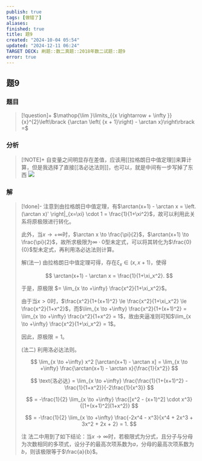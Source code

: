 ```yaml
---
publish: true
tags: [做错了]
aliases: 
finished: true
title: 题9
created: "2024-10-04 05:54"
updated: "2024-12-11 06:24"
TARGET DECK: 刷题::数二真题::2018年数二试题::题9
error: true
---
```

## 题9
### 题目
> [!question]+
> $\mathop{\lim }\limits_{{x \rightarrow + \infty }}{x}^{2}\left\lbrack {\arctan \left( {x + 1}\right) - \arctan x}\right\rbrack =$
### 分析
> [!NOTE]+
> 自变量之间明显存在差值，应该用[[拉格朗日中值定理]]来算计算，但是我选择了直接[[洛必达法则]]，也可以，就是中间有一步写掉了东西
> ![](https://img.hwenyi.live/202412111423801.webp)
### 解
> [!done]-
> 注意到由拉格朗日中值定理，有$\arctan(x+1) - \arctan x = \left. (\arctan x)' \right|_{x=\xi} \cdot 1 = \frac{1}{1+\xi^2}$，故可以利用此关系将原极限进行转化。
> 
> 此外，当$x \to +\infty$时，$\arctan x \to \frac{\pi}{2}$，$\arctan(x+1) \to \frac{\pi}{2}$，故所求极限为$\infty \cdot 0$型未定式，可以将其转化为$\frac{0}{0}$型未定式，再利用洛必达法则计算。
> 
> 解(法一) 由拉格朗日中值定理可得，存在$\xi_x \in (x, x+1)$，使得
> 
> $$
> \arctan(x+1) - \arctan x = \frac{1}{1+\xi_x^2}.
> $$
> 
> 于是，原极限 $= \lim_{x \to +\infty} \frac{x^2}{1+\xi_x^2}$。
> 
> 由于当$x>0$时，$\frac{x^2}{1+(x+1)^2} \le \frac{x^2}{1+\xi_x^2} \le \frac{x^2}{1+x^2}$，而$\lim_{x \to +\infty} \frac{x^2}{1+(x+1)^2} = \lim_{x \to +\infty} \frac{x^2}{1+x^2} = 1$，故由夹逼准则可知$\lim_{x \to +\infty} \frac{x^2}{1+\xi_x^2} = 1$。
> 
> 因此，原极限$=1$。
> 
> (法二) 利用洛必达法则。
> 
> $$
> \lim_{x \to +\infty} x^2 [\arctan(x+1) - \arctan x] = \lim_{x \to +\infty} \frac{\arctan(x+1) - \arctan x}{\frac{1}{x^2}}
> $$
> 
> $$
> \text{洛必达} = \lim_{x \to +\infty} \frac{\frac{1}{1+(x+1)^2} - \frac{1}{1+x^2}}{-2\frac{1}{x^3}}
> $$
> 
> $$
> = -\frac{1}{2} \lim_{x \to +\infty} \frac{[x^2 - (x+1)^2] \cdot x^3}{[1+(x+1)^2](1+x^2)}
> $$
> 
> $$
> = -\frac{1}{2} \lim_{x \to +\infty} \frac{-2x^4 - x^3}{x^4 + 2x^3 + 3x^2 + 2x + 2} = 1.
> $$
> 
> 注 法二中用到了如下结论：当$x \to \infty$时，若极限式为分式，且分子与分母为次数相同的多项式，设分子的最高次项系数为$a$，分母的最高次项系数为$b$，则该极限等于$\frac{a}{b}$。